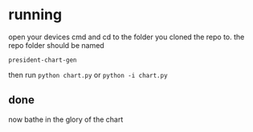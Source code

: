 # running
open your devices cmd and cd to the folder you cloned the repo to. the repo folder should be named
```
president-chart-gen
```
then run `python chart.py` or `python -i chart.py`
## done
now bathe in the glory of the chart
